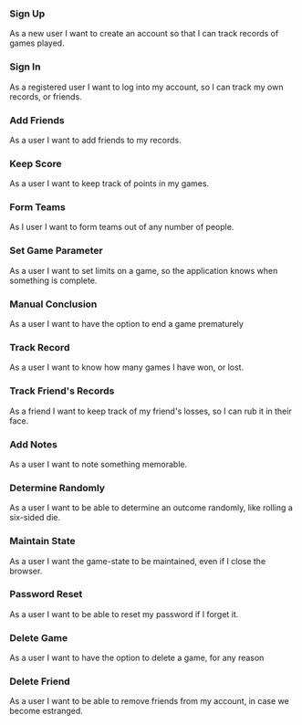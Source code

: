 ### Sign Up
As a new user I want to create an account so that I can track records of games played.

### Sign In
As a registered user I want to log into my account, so I can track my own records, or friends.

### Add Friends
As a user I want to add friends to my records.

### Keep Score
As a user I want to keep track of points in my games.

### Form Teams
As I user I want to form teams out of any number of people.

### Set Game Parameter
As a user I want to set limits on a game, so the application knows when something is complete.

### Manual Conclusion
As a user I want to have the option to end a game prematurely

### Track Record
As a user I want to know how many games I have won, or lost.

### Track Friend's Records
As a friend I want to keep track of my friend's losses, so I can rub it in their face.

### Add Notes
As a user I want to note something memorable.

### Determine Randomly
As a user I want to be able to determine an outcome randomly, like rolling a six-sided die.

### Maintain State
As a user I want the game-state to be maintained, even if I close the browser.

### Password Reset
As a user I want to be able to reset my password if I forget it.

### Delete Game
As a user I want to have the option to delete a game, for any reason

### Delete Friend
As a user I want to be able to remove friends from my account, in case we become estranged.